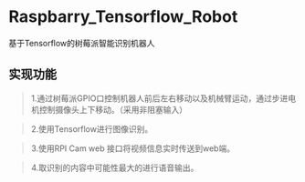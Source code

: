 # Raspbarry_Tensorflow_Robot
基于Tensorflow的树莓派智能识别机器人
## 实现功能
> 1.通过树莓派GPIO口控制机器人前后左右移动以及机械臂运动，通过步进电机控制摄像头上下移动。（采用非阻塞输入）

> 2.使用Tensorflow进行图像识别。

> 3.使用RPI Cam web 接口将视频信息实时传送到web端。

> 4.取识别的内容中可能性最大的进行语音输出。
